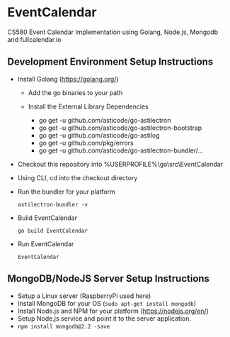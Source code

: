 # EventCalendar
CS580 Event Calendar Implementation using Golang, Node.js, Mongodb and fullcalendar.io

Development Environment Setup Instructions
-------------------------------------------
* Install Golang (https://golang.org/)

  * Add the go binaries to your path

  * Install the External Library Dependencies
  
    *    go get -u github.com/asticode/go-astilectron
    *    go get -u github.com/asticode/go-astilectron-bootstrap
    *    go get -u github.com/asticode/go-astilog
    *    go get -u github.com/pkg/errors
    *    go get -u github.com/asticode/go-astilectron-bundler/...
    
* Checkout this repository into %USERPROFILE%\go\src\EventCalendar
    
* Using CLI, cd into the checkout directory

* Run the bundler for your platform

    `astilectron-bundler -v`

* Build EventCalendar

    `go build EventCalendar`

* Run EventCalendar

    `EventCalendar`

MongoDB/NodeJS Server Setup Instructions
-------------------------------------------
* Setup a Linux server (RaspberryPi used here)
* Install MongoDB for your OS (`sudo apt-get install mongodb`)
* Install Node.js and NPM for your platform (https://nodejs.org/en/)
* Setup Node.js service and point it to the server application.
* `npm install mongodb@2.2 -save`
